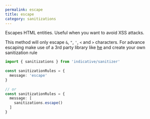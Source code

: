 ```yaml
---
permalink: escape
title: escape
category: sanitizations
---
```


Escapes HTML entities. Useful when you want to avoid XSS attacks.
 
This method will only escape `&`, `"`, `'`, `<` and `>` characters. For advance escaping
make use of a 3rd party library like [he](https://github.com/mathiasbynens/he) and
create your own sanitization rule
 
```ts
import { sanitizations } from 'indicative/sanitizer'
 
const sanitizationRules = {
  message: 'escape'
}
 
// or
const sanitizationRules = {
  message: [
    sanitizations.escape()
  ]
}
```
